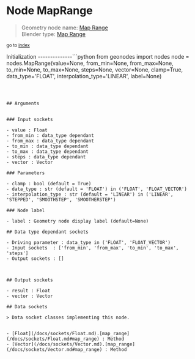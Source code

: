 
# Node MapRange

> Geometry node name: [Map Range](https://docs.blender.org/manual/en/latest/modeling/geometry_nodes/utilities/map_range.html)<br>
  Blender type: [Map Range](https://docs.blender.org/api/current/bpy.types.ShaderNodeMapRange.html)
  
<sub>go to [index](/docs/index.md)</sub>

Initialization
--------------```python
from geonodes import nodes
node = nodes.MapRange(value=None, from_min=None, from_max=None, to_min=None, to_max=None, steps=None, vector=None, clamp=True, data_type='FLOAT', interpolation_type='LINEAR', label=None)
```



## Arguments


### Input sockets

- value : Float
- from_min : data_type dependant
- from_max : data_type dependant
- to_min : data_type dependant
- to_max : data_type dependant
- steps : data_type dependant
- vector : Vector

### Parameters

- clamp : bool (default = True)
- data_type : str (default = 'FLOAT') in ('FLOAT', 'FLOAT_VECTOR')
- interpolation_type : str (default = 'LINEAR') in ('LINEAR', 'STEPPED', 'SMOOTHSTEP', 'SMOOTHERSTEP')

### Node label

- label : Geometry node display label (default=None)

## Data type dependant sockets

- Driving parameter : data_type in ('FLOAT', 'FLOAT_VECTOR')
- Input sockets  : ['from_min', 'from_max', 'to_min', 'to_max', 'steps']
- Output sockets : []   
  
  

## Output sockets

- result : Float
- vector : Vector

## Data sockets

> Data socket classes implementing this node.
  
  
- [Float](/docs/sockets/Float.md).[map_range](/docs/sockets/Float.md#map_range) : Method
- [Vector](/docs/sockets/Vector.md).[map_range](/docs/sockets/Vector.md#map_range) : Method
  
